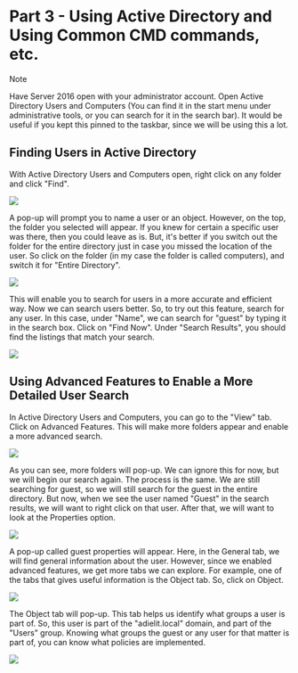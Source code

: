 # Part 3 - Using Active Directory and Using Common CMD commands, etc.

> [!NOTE]
> Have Server 2016 open with your administrator account. Open Active Directory Users and Computers (You can find it in the start menu under administrative tools, or you can search for it in the search bar). It would be useful if you kept this pinned to the taskbar, since we will be using this a lot.

## Finding Users in Active Directory
With Active Directory Users and Computers open, right click on any folder and click "Find".

<img src="https://i.ibb.co/PckhZKf/1-Find-in-active-directory-users-and-computers.png">

A pop-up will prompt you to name a user or an object. However, on the top, the folder you selected will appear. If you knew for certain a specific user was there, then you could leave as is. But, it's better if you switch out the folder for the entire directory just in case you missed the location of the user. So click on the folder (in my case the folder is called computers), and switch it for "Entire Directory".

<img src="https://i.ibb.co/rcK877H/2a-searching-goes-wrong.png">

This will enable you to search for users in a more accurate and efficient way. Now we can search users better. So, to try out this feature, search for any user. In this case, under "Name", we can search for "guest" by typing it in the search box. Click on "Find Now". Under "Search Results", you should find the listings that match your search.

<img src="https://i.ibb.co/2tTZ84y/3-searching-done-right.png">

## Using Advanced Features to Enable a More Detailed User Search
In Active Directory Users and Computers, you can go to the "View" tab. Click on Advanced Features. This will make more folders appear and enable a more advanced search. 

<img src="https://i.ibb.co/2qN51pf/4a-view-advanced-features.png">

As you can see, more folders will pop-up. We can ignore this for now, but we will begin our search again. The process is the same. We are still searching for guest, so we will still search for the guest in the entire directory. But now, when we see the user named "Guest" in the search results, we will want to right click on that user. After that, we will want to look at the Properties option. 

<img src="https://i.ibb.co/7QpnBwP/7-guest-search-up-and-properties.png">

A pop-up called guest properties will appear. Here, in the General tab, we will find general information about the user. However, since we enabled advanced features, we get more tabs we can explore. For example, one of the tabs that gives useful information is the Object tab. So, click on Object. 

<img src="https://i.ibb.co/S58zsYw/8-properties-object.png">

The Object tab will pop-up. This tab helps us identify what groups a user is part of. So, this user is part of the "adielit.local" domain, and part of the "Users" group. Knowing what groups the guest or any user for that matter is part of, you can know what policies are implemented. 

<img src="https://i.ibb.co/ZXYMZsD/9-what-object-shows.png">
